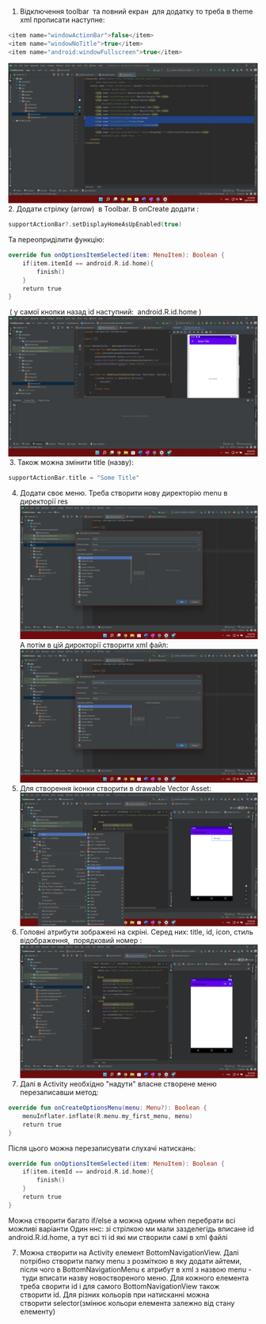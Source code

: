 1.  Відключення toolbar  та повний екран  для додатку то треба в theme xml прописати наступне: 
```kotlin
<item name="windowActionBar">false</item> 
<item name="windowNoTitle">true</item> 
<item name="android:windowFullscreen">true</item>
```
![alt text](pictures/005-1.png)
2. Додати стрілку (arrow)  в Toolbar. В onCreate додати : 
```kotlin
supportActionBar?.setDisplayHomeAsUpEnabled(true) 
```

Та переоприділити функцію: 
```kotlin
override fun onOptionsItemSelected(item: MenuItem): Boolean { 
    if(item.itemId == android.R.id.home){ 
        finish() 
    } 
    return true 
} 
```
 ( у самої кнопки назад id наступний:  android.R.id.home )
 ![alt text](pictures/005-2.png)
 3.  Також можна змінити title (назву): 
```kotlin
supportActionBar.title = "Some Title"
```
4. Додати своє меню. Треба створити нову директорію menu в директорії res
![alt text](pictures/005-3.png)
А потім в цій дирокторії створити xml файл:
![alt text](pictures/005-4.png)
5. Для створення іконки створити в drawable Vector Asset:
![alt text](pictures/005-5.png)
6. Головні атрибути зображені на скріні. Серед них: title, id, icon, стиль відображення,  порядковий номер :
![alt text](pictures/005-6.png)
7. Далі в Activity необхідно "надути" власне створене меню перезаписавши метод: 
```kotlin
override fun onCreateOptionsMenu(menu: Menu?): Boolean { 
    menuInflater.inflate(R.menu.my_first_menu, menu) 
    return true 
} 
```
Після цього можна перезаписувати слухачі натискань: 
```kotlin
override fun onOptionsItemSelected(item: MenuItem): Boolean { 
    if(item.itemId == android.R.id.home){ 
        finish() 
    } 
    return true 
} 
```

Можна створити багато if/else а можна одним when перебрати всі можливі варіанти Один ннс: зі стрілкою ми мали зазделегідь вписане id android.R.id.home, а тут всі ті id які ми створили самі в xml файлі 

7.  Можна створити на Activity елемент BottomNavigationView. Далі потрібно створити папку menu з розміткою в яку додати айтеми, після чого в BottomNavigationMenu є атрибут в xml з назвою menu - туди вписати назву новоствореного меню. Для кожного елемента треба сворити id і для самого BottomNavigationView також створити id. Для різних кольорів при натисканні можна створити selector(змінює кольори елемента залежно від стану елементу)